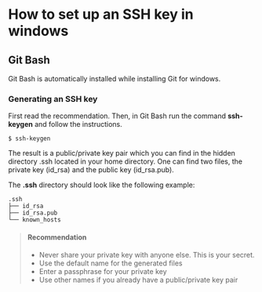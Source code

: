 # How to set up an SSH key in windows

## Git Bash

Git Bash is automatically installed while installing Git for windows. 

### Generating an SSH key

First read the recommendation. Then, in Git Bash run the command **ssh-keygen** and follow the instructions.

```shell
$ ssh-keygen
```

The result is a public/private key pair which you can find in the hidden directory .ssh located in your home directory.
One can find two files, the private key (id_rsa) and the public key (id_rsa.pub).

The **.ssh** directory should look like the following example:
````shell
.ssh
├── id_rsa
├── id_rsa.pub
└── known_hosts
````

> #### Recommendation
> 
> - Never share your private key with anyone else. This is your secret.
> - Use the default name for the generated files
> - Enter a passphrase for your private key
> - Use other names if you already have a public/private key pair


